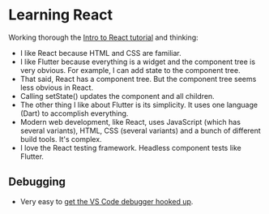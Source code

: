 # Learning React

Working thorough the [Intro to React tutorial](https://reactjs.org/tutorial/tutorial.html) and thinking:

* I like React because HTML and CSS are familiar.
* I like Flutter because everything is a widget and the component tree is very obvious. For example, I can add state to the component tree.
* That said, React has a component tree. But the component tree seems less obvious in React.
* Calling setState() updates the component and all children.
* The other thing I like about Flutter is its simplicity. It uses one language (Dart) to accomplish everything.
* Modern web development, like React, uses JavaScript (which has several variants), HTML, CSS (several variants) and a bunch of different build tools. It's complex.
*  I love the React testing framework. Headless component tests like Flutter.

## Debugging

* Very easy to [get the VS Code debugger hooked up](https://code.visualstudio.com/docs/nodejs/reactjs-tutorial#_debugging-react).

